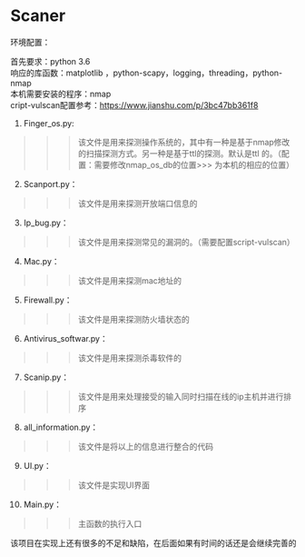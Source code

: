 # Scaner


环境配置：

首先要求：python 3.6</br>
响应的库函数：matplotlib ，python-scapy，logging，threading，python-nmap</br>
本机需要安装的程序：nmap</br>
cript-vulscan配置参考：https://www.jianshu.com/p/3bc47bb361f8</br>


1. Finger_os.py:</br>
>>> 该文件是用来探测操作系统的，其中有一种是基于nmap修改的扫描探测方式。另一种是基于ttl的探测。默认是ttl	的。（配置：需要修改nmap_os_db的位置>>> 为本机的相应的位置）</br>
2. Scanport.py：</br>
>>> 该文件是用来探测开放端口信息的</br>
3. Ip_bug.py：</br>
>>> 该文件是用来探测常见的漏洞的。（需要配置script-vulscan）</br>
4. Mac.py：</br>
>>> 该文件是用来探测mac地址的</br>
5. Firewall.py：</br>
>>> 该文件是用来探测防火墙状态的</br>
6. Antivirus_softwar.py：</br>
>>> 该文件是用来探测杀毒软件的</br>
7. Scanip.py：</br>
>>> 该文件是用来处理接受的输入同时扫描在线的ip主机并进行排序</br>
8. all_information.py：</br>
>>> 该文件是将以上的信息进行整合的代码</br>
9. UI.py：</br>
>>> 该文件是实现UI界面</br>
10. Main.py：</br>
>>> 主函数的执行入口</br>

该项目在实现上还有很多的不足和缺陷，在后面如果有时间的话还是会继续完善的
